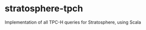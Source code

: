 stratosphere-tpch
=================

Implementation of all TPC-H queries for Stratosphere, using Scala
